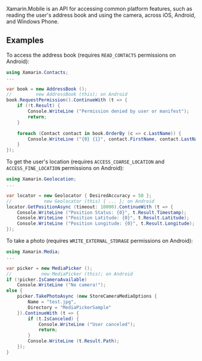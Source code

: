 Xamarin.Mobile is an API for accessing common platform features, such as
reading the user's address book and using the camera, across iOS,
Android, and Windows Phone.

## Examples

To access the address book (requires `READ_CONTACTS` permissions
on Android):

```csharp
using Xamarin.Contacts;
...

var book = new AddressBook ();
//         new AddressBook (this); on Android
book.RequestPermission().ContinueWith (t => {
	if (!t.Result) {
		Console.WriteLine ("Permission denied by user or manifest");
		return;
	}

	foreach (Contact contact in book.OrderBy (c => c.LastName)) {
		Console.WriteLine ("{0} {1}", contact.FirstName, contact.LastName);
	}
});
```

To get the user's location (requires `ACCESS_COARSE_LOCATION` and
`ACCESS_FINE_LOCATION` permissions on Android):

```csharp
using Xamarin.Geolocation;
...

var locator = new Geolocator { DesiredAccuracy = 50 };
//            new Geolocator (this) { ... }; on Android
locator.GetPositionAsync (timeout: 10000).ContinueWith (t => {
	Console.WriteLine ("Position Status: {0}", t.Result.Timestamp);
	Console.WriteLine ("Position Latitude: {0}", t.Result.Latitude);
	Console.WriteLine ("Position Longitude: {0}", t.Result.Longitude);
});
```

To take a photo (requires `WRITE_EXTERNAL_STORAGE` permissions on
Android):

```csharp
using Xamarin.Media;
...

var picker = new MediaPicker ();
//           new MediaPicker (this); on Android
if (!picker.IsCameraAvailable)
	Console.WriteLine ("No camera!");
else {
	picker.TakePhotoAsync (new StoreCameraMediaOptions {
		Name = "test.jpg",
		Directory = "MediaPickerSample"
	}).ContinueWith (t => {
		if (t.IsCanceled) {
			Console.WriteLine ("User canceled");
			return;
		}
		Console.WriteLine (t.Result.Path);
	});
}
```